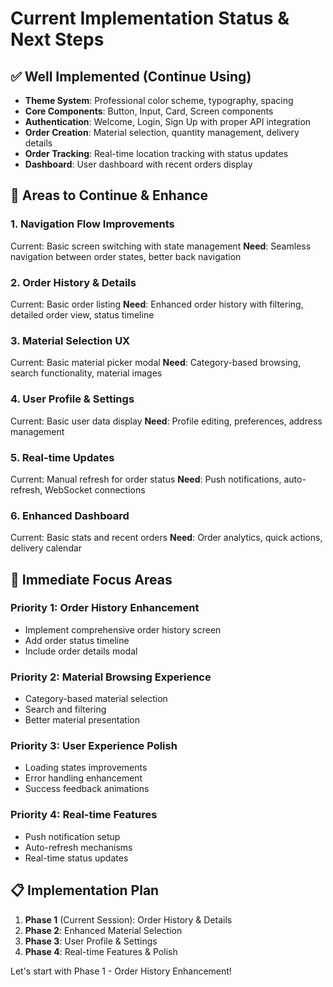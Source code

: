 # Current Implementation Status & Next Steps

## ✅ Well Implemented (Continue Using)
- **Theme System**: Professional color scheme, typography, spacing
- **Core Components**: Button, Input, Card, Screen components 
- **Authentication**: Welcome, Login, Sign Up with proper API integration
- **Order Creation**: Material selection, quantity management, delivery details
- **Order Tracking**: Real-time location tracking with status updates
- **Dashboard**: User dashboard with recent orders display

## 🔄 Areas to Continue & Enhance

### 1. **Navigation Flow Improvements**
Current: Basic screen switching with state management
**Need**: Seamless navigation between order states, better back navigation

### 2. **Order History & Details**
Current: Basic order listing
**Need**: Enhanced order history with filtering, detailed order view, status timeline

### 3. **Material Selection UX**
Current: Basic material picker modal
**Need**: Category-based browsing, search functionality, material images

### 4. **User Profile & Settings**
Current: Basic user data display
**Need**: Profile editing, preferences, address management

### 5. **Real-time Updates**
Current: Manual refresh for order status
**Need**: Push notifications, auto-refresh, WebSocket connections

### 6. **Enhanced Dashboard**
Current: Basic stats and recent orders
**Need**: Order analytics, quick actions, delivery calendar

## 🎯 Immediate Focus Areas

### Priority 1: Order History Enhancement
- Implement comprehensive order history screen
- Add order status timeline
- Include order details modal

### Priority 2: Material Browsing Experience
- Category-based material selection
- Search and filtering
- Better material presentation

### Priority 3: User Experience Polish
- Loading states improvements
- Error handling enhancement
- Success feedback animations

### Priority 4: Real-time Features
- Push notification setup
- Auto-refresh mechanisms
- Real-time status updates

## 📋 Implementation Plan

1. **Phase 1** (Current Session): Order History & Details
2. **Phase 2**: Enhanced Material Selection
3. **Phase 3**: User Profile & Settings  
4. **Phase 4**: Real-time Features & Polish

Let's start with Phase 1 - Order History Enhancement!

